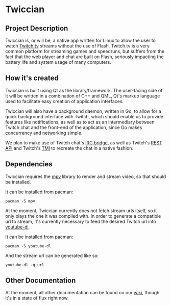 # Twiccian

## Project Description
Twiccian is, or will be, a native app written for Linux to allow the user
to watch [Twitch.tv](http://twitch.tv) streams without the use of Flash.
Twitch.tv is a very common platform for streaming games and speedruns, but
suffers from the fact that the web player and chat are built on Flash,
seriously impacting the battery life and system usage of many computers.


## How it's created
Twiccian is built using Qt as the library/framework. The user-facing side
of it will be written in a combination of C++ and QML, Qt's markup
language used to facilitate easy creation of application interfaces.

Twiccian will also have a background daemon, written in Go, to allow for
a quick background interface with Twitch, which should enable us to
provide features like notifications, as well as to act as an intermediary
between Twitch chat and the front-end of the application, since Go makes
concurrency and networking simple.

We plan to make use of Twitch chat's [IRC
bridge](http://help.twitch.tv/customer/portal/articles/1302780-twitch-irc),
as well as Twitch's [REST API](https://github.com/justintv/twitch-api) and Twitch's [TMI](https://tmi.twitch.tv/group/user/usernamehere/chatters) to recreate the chat in a native fashion.


## Dependencies
Twiccian requires the [mpv](http://mpv.io/) library to render and stream video, so that
should be installed.

It can be installed from pacman:
``` 
pacman -S mpv
```

At the moment, Twiccian currently does not fetch stream urls itself, so it
only plays the one it was compiled with. In order to generate a compatible
url to stream, it's currently necessary to feed the desired Twitch url
into [youtube-dl](https://rg3.github.io/youtube-dl/).

It can be installed from pacman:
```
pacman -S youtube-dl
```

And the stream url can be generated like so:
```
youtube-dl -g url
```


## Other Documentation
At the moment, all other documentation can be found on our
[wiki](https://github.com/octotep/twiccian/wiki), though it's in a state
of flux right now.
